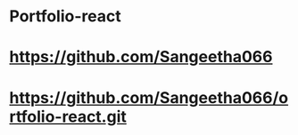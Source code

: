 # Portfolio-react
# https://github.com/Sangeetha066
# https://github.com/Sangeetha066/ortfolio-react.git

